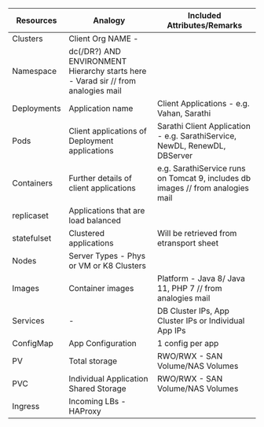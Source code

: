 | Resources      | Analogy                                        | Included Attributes/Remarks                   |
|----------------|------------------------------------------------|---------------------------------------------|
| Clusters       | Client Org NAME -                             |                                             |
| Namespace      | dc(/DR?) AND ENVIRONMENT Hierarchy starts here - Varad sir // from analogies mail |       |
| Deployments    | Application name                               | Client Applications - e.g. Vahan, Sarathi  |
| Pods           | Client applications of Deployment applications | Sarathi Client Application - e.g. SarathiService, NewDL, RenewDL, DBServer |
| Containers     | Further details of client applications         | e.g. SarathiService runs on Tomcat 9, includes db images // from analogies mail |
| replicaset     | Applications that are load balanced            |                                             |
| statefulset    | Clustered applications                          | Will be retrieved from etransport sheet     |
| Nodes          | Server Types - Phys or VM or K8 Clusters       |                                             |
| Images         | Container images                                | Platform - Java 8/ Java 11, PHP 7 // from analogies mail |
| Services       | -                                              | DB Cluster IPs, App Cluster IPs or Individual App IPs |
| ConfigMap      | App Configuration                               | 1 config per app                             |
| PV             | Total storage                                  | RWO/RWX - SAN Volume/NAS Volumes            |
| PVC            | Individual Application Shared Storage          | RWO/RWX - SAN Volume/NAS Volumes            |
| Ingress        | Incoming LBs - HAProxy                         |                                             |
